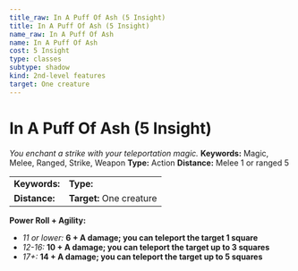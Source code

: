```yaml
---
title_raw: In A Puff Of Ash (5 Insight)
title: In A Puff Of Ash (5 Insight)
name_raw: In A Puff Of Ash
name: In A Puff Of Ash
cost: 5 Insight
type: classes
subtype: shadow
kind: 2nd-level features
target: One creature
---
```


# In A Puff Of Ash (5 Insight)

*You enchant a strike with your teleportation magic.* **Keywords:** Magic, Melee, Ranged, Strike, Weapon **Type:** Action **Distance:** Melee 1 or ranged 5

|               |                          |
| :------------ | :----------------------- |
| **Keywords:** | **Type:**                |
| **Distance:** | **Target:** One creature |

**Power Roll + Agility:**

- *11 or lower:* **6 + A damage; you can teleport the target 1 square**
- *12-16:* **10 + A damage; you can teleport the target up to 3 squares**
- *17+:* **14 + A damage; you can teleport the target up to 5 squares**
